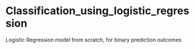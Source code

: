 # Classification_using_logistic_regression

Logistic Regression model from scratch, for binary prediction outcomes 